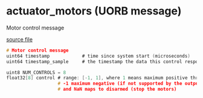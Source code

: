 # actuator_motors (UORB message)

Motor control message

[source file](https://github.com/PX4/PX4-Autopilot/blob/master/msg/actuator_motors.msg)

```c
# Motor control message
uint64 timestamp			# time since system start (microseconds)
uint64 timestamp_sample	    # the timestamp the data this control response is based on was sampled

uint8 NUM_CONTROLS = 8
float32[8] control # range: [-1, 1], where 1 means maximum positive thrust,
                   # -1 maximum negative (if not supported by the output, <0 maps to NaN),
                   # and NaN maps to disarmed (stop the motors)

```
